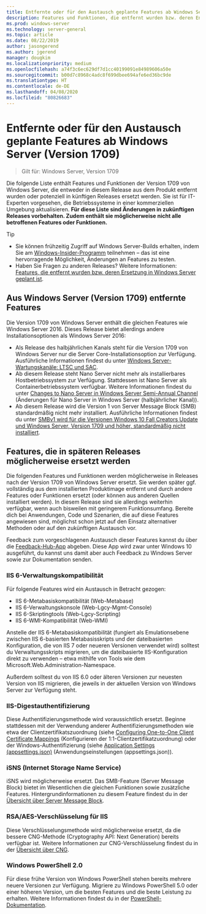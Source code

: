 ```yaml
---
title: Entfernte oder für den Austausch geplante Features ab Windows Server (Version 1709)
description: Features und Funktionen, die entfernt wurden bzw. deren Entfernung aus künftigen Versionen geplant ist.
ms.prod: windows-server
ms.technology: server-general
ms.topic: article
ms.date: 08/22/2019
author: jasongerend
ms.author: jgerend
manager: dougkim
ms.localizationpriority: medium
ms.openlocfilehash: a74f3c6ec629df7d1cc40199091e84989606a50e
ms.sourcegitcommit: b00d7c8968c4adc8f699dbee694afe6ed36bc9de
ms.translationtype: HT
ms.contentlocale: de-DE
ms.lasthandoff: 04/08/2020
ms.locfileid: "80826683"
---
```

# <a name="features-removed-or-planned-for-replacement-starting-with-windows-server-version-1709"></a>Entfernte oder für den Austausch geplante Features ab Windows Server (Version 1709)

>Gilt für: Windows Server, Version 1709

Die folgende Liste enthält Features und Funktionen der Version 1709 von Windows Server, die entweder in diesem Release aus dem Produkt entfernt wurden oder potenziell in künftigen Releases ersetzt werden. Sie ist für IT-Experten vorgesehen, die Betriebssysteme in einer kommerziellen Umgebung aktualisieren. **Für diese Liste sind Änderungen in zukünftigen Releases vorbehalten. Zudem enthält sie möglicherweise nicht alle betroffenen Features oder Funktionen.** 

> [!TIP]
> - Sie können frühzeitig Zugriff auf Windows Server-Builds erhalten, indem Sie am [Windows-Insider-Programm](https://insider.windows.com) teilnehmen – das ist eine hervorragende Möglichkeit, Änderungen an Features zu testen.
> - Haben Sie Fragen zu anderen Releases? Weitere Informationen: [Features, die entfernt wurden bzw. deren Ersetzung in Windows Server geplant ist](../get-started-19/removed-features.md).

## <a name="features-removed-from-windows-server-version-1709"></a>Aus Windows Server (Version 1709) entfernte Features

Die Version 1709 von Windows Server enthält die gleichen Features wie Windows Server 2016. Dieses Release bietet allerdings andere Installationsoptionen als Windows Server 2016:

- Als Release des halbjährlichen Kanals steht für die Version 1709 von Windows Server nur die Server Core-Installationsoption zur Verfügung. Ausführliche Informationen findest du unter [Windows Server-Wartungskanäle: LTSC und SAC](../get-started-19/servicing-channels-19.md).
- Ab diesem Release steht Nano Server nicht mehr als installierbares Hostbetriebssystem zur Verfügung. Stattdessen ist Nano Server als Containerbetriebssystem verfügbar. Weitere Informationen findest du unter [Changes to Nano Server in Windows Server Semi-Annual Channel](nano-in-semi-annual-channel.md) (Änderungen für Nano Server in Windows Server (halbjährlicher Kanal)).
- Ab diesem Release wird die Version 1 von Server Message Block (SMB) standardmäßig nicht mehr installiert. Ausführliche Informationen findest du unter [SMBv1 wird für die Versionen Windows 10 Fall Creators Update und Windows Server, Version 1709 und höher, standardmäßig nicht installiert](https://support.microsoft.com/help/4034314/smbv1-is-not-installed-by-default-in-windows).


## <a name="features-being-considered-for-replacement-starting-with-subsequent-releases"></a>Features, die in späteren Releases möglicherweise ersetzt werden

Die folgenden Features und Funktionen werden möglicherweise in Releases nach der Version 1709 von Windows Server ersetzt. Sie werden später ggf. vollständig aus dem installierten Produktimage entfernt und durch andere Features oder Funktionen ersetzt (oder können aus anderen Quellen installiert werden). In diesem Release sind sie allerdings weiterhin verfügbar, wenn auch bisweilen mit geringerem Funktionsumfang. Bereite dich bei Anwendungen, Code und Szenarien, die auf diese Features angewiesen sind, möglichst schon jetzt auf den Einsatz alternativer Methoden oder auf den zukünftigen Austausch vor.

Feedback zum vorgeschlagenen Austausch dieser Features kannst du über die [Feedback-Hub-App](https://support.microsoft.com/help/4021566/windows-10-send-feedback-to-microsoft-with-feedback-hub-app) abgeben. Diese App wird zwar unter Windows 10 ausgeführt, du kannst uns damit aber auch Feedback zu Windows Server sowie zur Dokumentation senden.

### <a name="iis-6-management-compatibility"></a>IIS 6-Verwaltungskompatibilität
Für folgende Features wird ein Austausch in Betracht gezogen:

- IIS 6-Metabasiskompatibilität (Web-Metabase)
- IIS 6-Verwaltungskonsole (Web-Lgcy-Mgmt-Console)
- IIS 6-Skriptingtools (Web-Lgcy-Scripting)
- IIS 6-WMI-Kompatibilität (Web-WMI)

Anstelle der IIS 6-Metabasiskompatibilität (fungiert als Emulationsebene zwischen IIS 6-basierten Metabasisskripts und der dateibasierten Konfiguration, die von IIS 7 oder neueren Versionen verwendet wird) solltest du Verwaltungsskripts migrieren, um die dateibasierte IIS-Konfiguration direkt zu verwenden – etwa mithilfe von Tools wie dem Microsoft.Web.Administration-Namespace.

Außerdem solltest du von IIS 6.0 oder älteren Versionen zur neuesten Version von IIS migrieren, die jeweils in der aktuellen Version von Windows Server zur Verfügung steht.


### <a name="iis-digest-authentication"></a>IIS-Digestauthentifizierung
Diese Authentifizierungsmethode wird voraussichtlich ersetzt. Beginne stattdessen mit der Verwendung anderer Authentifizierungsmethoden wie etwa der Clientzertifikatszuordnung (siehe [Configuring One-to-One Client Certificate Mappings](https://docs.microsoft.com/iis/manage/configuring-security/configuring-one-to-one-client-certificate-mappings) (Konfigurieren der 1:1-Clientzertifikatzuordnung) oder der Windows-Authentifizierung (siehe [Application Settings (appsettings.json)](https://docs.microsoft.com/iis-administration/configuration/appsettings.json) (Anwendungseinstellungen (appsettings.json)).

### <a name="internet-storage-name-service-isns"></a>iSNS (Internet Storage Name Service)
iSNS wird möglicherweise ersetzt. Das SMB-Feature (Server Message Block) bietet im Wesentlichen die gleichen Funktionen sowie zusätzliche Features. Hintergrundinformationen zu diesem Feature findest du in der [Übersicht über Server Message Block](https://technet.microsoft.com/library/hh831795(v=ws.11).aspx).

### <a name="rsaaes-encryption-for-iis"></a>RSA/AES-Verschlüsselung für IIS 
Diese Verschlüsselungsmethode wird möglicherweise ersetzt, da die bessere CNG-Methode (Cryptography API: Next Generation) bereits verfügbar ist. Weitere Informationen zur CNG-Verschlüsselung findest du in der [Übersicht über CNG](https://msdn.microsoft.com/library/windows/desktop/aa375276(v=vs.85).aspx).

### <a name="windows-powershell-20"></a>Windows PowerShell 2.0
Für diese frühe Version von Windows PowerShell stehen bereits mehrere neuere Versionen zur Verfügung. Migriere zu Windows PowerShell 5.0 oder einer höheren Version, um die besten Features und die beste Leistung zu erhalten. Weitere Informationen findest du in der [PowerShell-Dokumentation](https://docs.microsoft.com/powershell/index?view=powershell-5.1).


